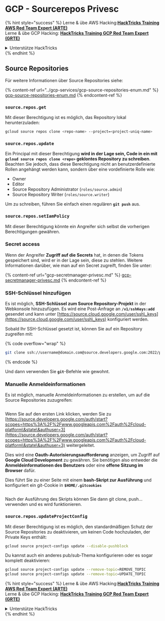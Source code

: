 # GCP - Sourcerepos Privesc

{% hint style="success" %}
Lerne & übe AWS Hacking:<img src="/.gitbook/assets/image.png" alt="" data-size="line">[**HackTricks Training AWS Red Team Expert (ARTE)**](https://training.hacktricks.xyz/courses/arte)<img src="/.gitbook/assets/image.png" alt="" data-size="line">\
Lerne & übe GCP Hacking: <img src="/.gitbook/assets/image (2).png" alt="" data-size="line">[**HackTricks Training GCP Red Team Expert (GRTE)**<img src="/.gitbook/assets/image (2).png" alt="" data-size="line">](https://training.hacktricks.xyz/courses/grte)

<details>

<summary>Unterstütze HackTricks</summary>

* Überprüfe die [**Abonnementpläne**](https://github.com/sponsors/carlospolop)!
* **Tritt der** 💬 [**Discord-Gruppe**](https://discord.gg/hRep4RUj7f) oder der [**Telegram-Gruppe**](https://t.me/peass) bei oder **folge** uns auf **Twitter** 🐦 [**@hacktricks\_live**](https://twitter.com/hacktricks\_live)**.**
* **Teile Hacking-Tricks, indem du PRs an die** [**HackTricks**](https://github.com/carlospolop/hacktricks) und [**HackTricks Cloud**](https://github.com/carlospolop/hacktricks-cloud) GitHub-Repos einreichst.

</details>
{% endhint %}

## Source Repositories

Für weitere Informationen über Source Repositories siehe:

{% content-ref url="../gcp-services/gcp-source-repositories-enum.md" %}
[gcp-source-repositories-enum.md](../gcp-services/gcp-source-repositories-enum.md)
{% endcontent-ref %}

### `source.repos.get`

Mit dieser Berechtigung ist es möglich, das Repository lokal herunterzuladen:
```bash
gcloud source repos clone <repo-name> --project=<project-uniq-name>
```
### `source.repos.update`

Ein Principal mit dieser Berechtigung **wird in der Lage sein, Code in ein mit `gcloud source repos clone <repo>` geklontes Repository zu schreiben**. Beachten Sie jedoch, dass diese Berechtigung nicht an benutzerdefinierte Rollen angehängt werden kann, sondern über eine vordefinierte Rolle wie:

* Owner
* Editor
* Source Repository Administrator (`roles/source.admin`)
* Source Repository Writer (`roles/source.writer`)

Um zu schreiben, führen Sie einfach einen regulären **`git push`** aus.

### `source.repos.setIamPolicy`

Mit dieser Berechtigung könnte ein Angreifer sich selbst die vorherigen Berechtigungen gewähren.

### Secret access

Wenn der Angreifer **Zugriff auf die Secrets** hat, in denen die Tokens gespeichert sind, wird er in der Lage sein, diese zu stehlen. Weitere Informationen darüber, wie man auf ein Secret zugreift, finden Sie unter:

{% content-ref url="gcp-secretmanager-privesc.md" %}
[gcp-secretmanager-privesc.md](gcp-secretmanager-privesc.md)
{% endcontent-ref %}

### SSH-Schlüssel hinzufügen

Es ist möglich, **SSH-Schlüssel zum Source Repository-Projekt** in der Webkonsole hinzuzufügen. Es wird eine Post-Anfrage an **`/v1/sshKeys:add`** gesendet und kann unter [https://source.cloud.google.com/user/ssh\_keys](https://source.cloud.google.com/user/ssh\_keys) konfiguriert werden.

Sobald Ihr SSH-Schlüssel gesetzt ist, können Sie auf ein Repository zugreifen mit:

{% code overflow="wrap" %}
```bash
git clone ssh://username@domain.com@source.developers.google.com:2022/p/<proj-name>/r/<repo-name>
```
{% endcode %}

Und dann verwenden Sie **`git`**-Befehle wie gewohnt.

### Manuelle Anmeldeinformationen

Es ist möglich, manuelle Anmeldeinformationen zu erstellen, um auf die Source Repositories zuzugreifen:

<figure><img src="../../../.gitbook/assets/image (324).png" alt=""><figcaption></figcaption></figure>

Wenn Sie auf den ersten Link klicken, werden Sie zu [https://source.developers.google.com/auth/start?scopes=https%3A%2F%2Fwww.googleapis.com%2Fauth%2Fcloud-platform\&state\&authuser=3](https://source.developers.google.com/auth/start?scopes=https%3A%2F%2Fwww.googleapis.com%2Fauth%2Fcloud-platform\&state\&authuser=3) weitergeleitet.

Dies wird eine **Oauth-Autorisierungsaufforderung** anzeigen, um Zugriff auf **Google Cloud Development** zu gewähren. Sie benötigen also entweder die **Anmeldeinformationen des Benutzers** oder eine **offene Sitzung im Browser** dafür.

Dies führt Sie zu einer Seite mit einem **bash-Skript zur Ausführung** und konfiguriert ein git-Cookie in **`$HOME/.gitcookies`**

<figure><img src="../../../.gitbook/assets/image (323).png" alt=""><figcaption></figcaption></figure>

Nach der Ausführung des Skripts können Sie dann git clone, push... verwenden und es wird funktionieren.

### `source.repos.updateProjectConfig`

Mit dieser Berechtigung ist es möglich, den standardmäßigen Schutz der Source Repositories zu deaktivieren, um keinen Code hochzuladen, der Private Keys enthält:
```bash
gcloud source project-configs update --disable-pushblock
```
Du kannst auch ein anderes pub/sub-Thema konfigurieren oder es sogar komplett deaktivieren:
```bash
gcloud source project-configs update --remove-topic=REMOVE_TOPIC
gcloud source project-configs update --remove-topic=UPDATE_TOPIC
```
{% hint style="success" %}
Lerne & übe AWS Hacking:<img src="/.gitbook/assets/image.png" alt="" data-size="line">[**HackTricks Training AWS Red Team Expert (ARTE)**](https://training.hacktricks.xyz/courses/arte)<img src="/.gitbook/assets/image.png" alt="" data-size="line">\
Lerne & übe GCP Hacking: <img src="/.gitbook/assets/image (2).png" alt="" data-size="line">[**HackTricks Training GCP Red Team Expert (GRTE)**<img src="/.gitbook/assets/image (2).png" alt="" data-size="line">](https://training.hacktricks.xyz/courses/grte)

<details>

<summary>Unterstütze HackTricks</summary>

* Überprüfe die [**Abonnementpläne**](https://github.com/sponsors/carlospolop)!
* **Tritt der** 💬 [**Discord-Gruppe**](https://discord.gg/hRep4RUj7f) oder der [**Telegram-Gruppe**](https://t.me/peass) bei oder **folge** uns auf **Twitter** 🐦 [**@hacktricks\_live**](https://twitter.com/hacktricks\_live)**.**
* **Teile Hacking-Tricks, indem du PRs an die** [**HackTricks**](https://github.com/carlospolop/hacktricks) und [**HackTricks Cloud**](https://github.com/carlospolop/hacktricks-cloud) GitHub-Repos einreichst.

</details>
{% endhint %}
